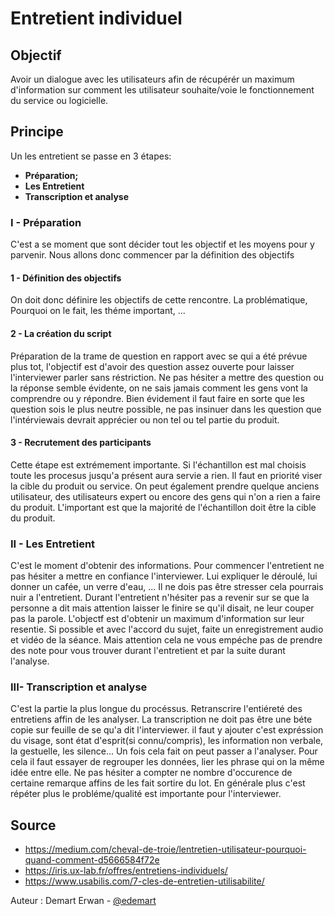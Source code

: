 # Entretient individuel

## Objectif
Avoir un dialogue avec les utilisateurs afin de récupérér un maximum d'information sur comment les utilisateur souhaite/voie le fonctionnement du service ou logicielle.


## Principe
Un les entretient se passe en 3 étapes:
- **Préparation;**
- **Les Entretient**
- **Transcription et analyse**

### I - Préparation

C'est a se moment que sont décider tout les objectif et les moyens pour y parvenir. 
Nous allons donc commencer par la définition des objectifs

#### 1 - Définition des objectifs
On doit donc définire les objectifs de cette rencontre. La problématique, Pourquoi on le fait, les théme important, ...

#### 2 - La création du script
Préparation de la trame de question en rapport avec se qui a été prévue plus tot, l'objectif est d'avoir des question assez ouverte pour laisser l'interviewer parler sans réstriction. Ne pas hésiter a mettre des question ou la réponse semble évidente, on ne sais jamais comment les gens vont la comprendre ou y répondre. Bien évidement il faut faire en sorte que les question sois le plus neutre possible, ne pas insinuer dans les question que l'intérviewais devrait apprécier ou non tel ou tel partie du produit.

#### 3 - Recrutement des participants
Cette étape est extrémement importante. Si l'échantillon est mal choisis toute les procesus jusqu'a présent aura servie a rien. Il faut en priorité viser la cible du produit ou service. On peut également prendre quelque anciens utilisateur, des utilisateurs expert ou encore des gens qui n'on a rien a faire du produit. L'important est que la majorité de l'échantillon doit être la cible du produit. 


### II - Les Entretient
C'est le moment d'obtenir des informations. Pour commencer l'entretient ne pas hésiter a mettre en confiance l'interviewer. Lui expliquer le déroulé, lui donner un cafée, un verre d'eau, ... Il ne dois pas être stresser cela pourrais nuir a l'entretient. Durant l'entretient n'hésiter pas a revenir sur se que la personne a dit mais attention laisser le finire se qu'il disait, ne leur couper pas la parole. L'objectf est d'obtenir un maximum d'information sur leur resentie. Si possible et avec l'accord du sujet, faite un enregistrement audio et vidéo de la séance. Mais attention cela ne vous empéche pas de prendre des note pour vous trouver durant l'entretient et par la suite durant l'analyse.

### III- Transcription et analyse
C'est la partie la plus longue du procéssus. Retranscrire l'entiéreté des entretiens affin de les analyser. La transcription ne doit pas être une béte copie sur feuille de se qu'a dit l'interviewer. il faut y ajouter c'est expréssion du visage, sont état d'esprit(si connu/compris), les information non verbale, la gestuelle, les silence... Un fois cela fait on peut passer a l'analyser. Pour cela il faut essayer de regrouper les données, lier les phrase qui on la même idée entre elle. Ne pas hésiter a compter ne nombre d'occurence de certaine remarque affins de les fait sortire du lot. En générale plus c'est répéter plus le probléme/qualité est importante pour l'interviewer. 


## Source
- https://medium.com/cheval-de-troie/lentretien-utilisateur-pourquoi-quand-comment-d5666584f72e
- https://iris.ux-lab.fr/offres/entretiens-individuels/
- https://www.usabilis.com/7-cles-de-entretien-utilisabilite/

Auteur : Demart Erwan - [@edemart](https://github.com/edemart)
